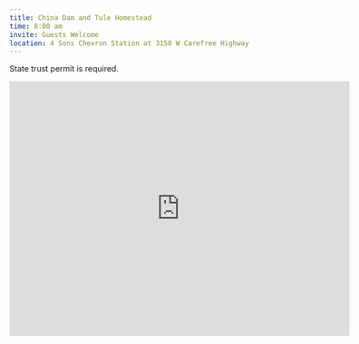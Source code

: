 ```yaml
---
title: China Dam and Tule Homestead
time: 8:00 am
invite: Guests Welcome
location: 4 Sons Chevron Station at 3150 W Carefree Highway
---
```


State trust permit is required.

<iframe src="https://www.google.com/maps/embed?pb=!1m18!1m12!1m3!1d9110.477023353977!2d-112.13331132673014!3d33.80137398416315!2m3!1f0!2f0!3f0!3m2!1i1024!2i768!4f13.1!3m3!1m2!1s0x872b63c30eb793e1%3A0x1ac01cf7f78dcb43!2s4%20Sons%20Food%20Stores!5e0!3m2!1sen!2sus!4v1735856353798!5m2!1sen!2sus" width="600" height="450" style="border:0;" allowfullscreen="" loading="lazy" referrerpolicy="no-referrer-when-downgrade"></iframe>
